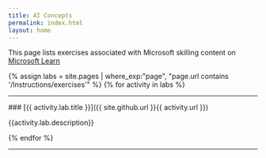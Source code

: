 ```yaml
---
title: AI Concepts
permalink: index.html
layout: home
---
```


This page lists exercises associated with Microsoft skilling content on [Microsoft Learn](https://learn.microsoft.com)

{% assign labs = site.pages | where_exp:"page", "page.url contains '/Instructions/exercises'" %}
{% for activity in labs  %}
<hr>
### [{{ activity.lab.title }}]({{ site.github.url }}{{ activity.url }})

{{activity.lab.description}}

{% endfor %}

<hr>
